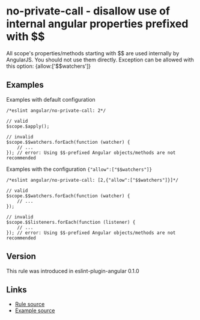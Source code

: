 <!-- WARNING: Generated documentation. Edit docs and examples in the rule and examples file ('rules/no-private-call.js', 'examples/no-private-call.js'). -->

# no-private-call - disallow use of internal angular properties prefixed with $$

All scope's properties/methods starting with $$ are used internally by AngularJS.
You should not use them directly.
Exception can be allowed with this option: {allow:['$$watchers']}

## Examples

Examples with default configuration

    /*eslint angular/no-private-call: 2*/

    // valid
    $scope.$apply();

    // invalid
    $scope.$$watchers.forEach(function (watcher) {
        // ...
    }); // error: Using $$-prefixed Angular objects/methods are not recommended

Examples with the configuration `{"allow":["$$watchers"]}`

    /*eslint angular/no-private-call: [2,{"allow":["$$watchers"]}]*/

    // valid
    $scope.$$watchers.forEach(function (watcher) {
        // ...
    });

    // invalid
    $scope.$$listeners.forEach(function (listener) {
        // ...
    }); // error: Using $$-prefixed Angular objects/methods are not recommended

## Version

This rule was introduced in eslint-plugin-angular 0.1.0

## Links

* [Rule source](../rules/no-private-call.js)
* [Example source](../examples/no-private-call.js)
